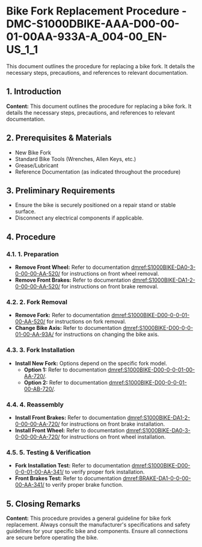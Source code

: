 # Bike Fork Replacement Procedure - DMC-S1000DBIKE-AAA-D00-00-01-00AA-933A-A_004-00_EN-US_1_1

This document outlines the procedure for replacing a bike fork. It details the necessary steps, precautions, and references to relevant documentation.

## 1. Introduction

**Content:** This document outlines the procedure for replacing a bike fork. It details the necessary steps, precautions, and references to relevant documentation.

## 2. Prerequisites & Materials

*   New Bike Fork
*   Standard Bike Tools (Wrenches, Allen Keys, etc.)
*   Grease/Lubricant
*   Reference Documentation (as indicated throughout the procedure)

## 3. Preliminary Requirements

*   Ensure the bike is securely positioned on a repair stand or stable surface.
*   Disconnect any electrical components if applicable.

## 4. Procedure

### 4.1. 1. Preparation

*   **Remove Front Wheel:** Refer to documentation <dmref:S1000BIKE-DA0-3-0-00-00-AA-520/> for instructions on front wheel removal.
*   **Remove Front Brakes:** Refer to documentation <dmref:S1000BIKE-DA1-2-0-00-00-AA-520/> for instructions on front brake removal.

### 4.2. 2. Fork Removal

*   **Remove Fork:** Refer to documentation <dmref:S1000BIKE-D00-0-0-01-00-AA-520/> for instructions on fork removal.
*   **Change Bike Axis:** Refer to documentation <dmref:S1000BIKE-D00-0-0-01-00-AA-93A/> for instructions on changing the bike axis.

### 4.3. 3. Fork Installation

*   **Install New Fork:** Options depend on the specific fork model.
    *   **Option 1:** Refer to documentation <dmref:S1000BIKE-D00-0-0-01-00-AA-720/>.
    *   **Option 2:** Refer to documentation <dmref:S1000BIKE-D00-0-0-01-00-AB-720/>.

### 4.4. 4. Reassembly

*   **Install Front Brakes:** Refer to documentation <dmref:S1000BIKE-DA1-2-0-00-00-AA-720/> for instructions on front brake installation.
*   **Install Front Wheel:** Refer to documentation <dmref:S1000BIKE-DA0-3-0-00-00-AA-720/> for instructions on front wheel installation.

### 4.5. 5. Testing & Verification

*   **Fork Installation Test:** Refer to documentation <dmref:S1000BIKE-D00-0-0-01-00-AA-341/> to verify proper fork installation.
*   **Front Brakes Test:** Refer to documentation <dmref:BRAKE-DA1-0-0-00-00-AA-341/> to verify proper brake function.

## 5. Closing Remarks

**Content:** This procedure provides a general guideline for bike fork replacement. Always consult the manufacturer's specifications and safety guidelines for your specific bike and components. Ensure all connections are secure before operating the bike.
